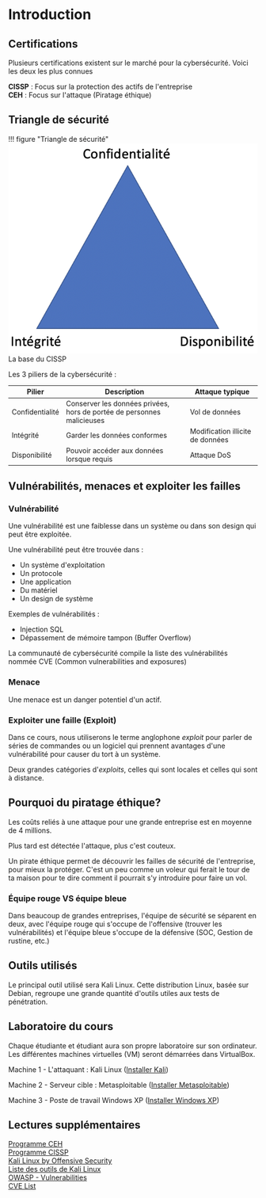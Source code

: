 # Introduction

## Certifications

Plusieurs certifications existent sur le marché pour la cybersécurité. Voici les deux les plus connues

**CISSP** : Focus sur la protection des actifs de l'entreprise  
**CEH** : Focus sur l'attaque (Piratage éthique)

## Triangle de sécurité  

!!! figure "Triangle de sécurité"
    ![01-triangle-securite](../images/2020/06/01-triangle-securite.png)
    La base du CISSP  

Les 3 piliers de la cybersécurité :  

Pilier  | Description  | Attaque typique
--|---|--
Confidentialité  | Conserver les données privées, hors de portée de personnes malicieuses  |  Vol de données
Intégrité  | Garder les données conformes  |  Modification illicite de données
Disponibilité  | Pouvoir accéder aux données lorsque requis  | Attaque DoS

## Vulnérabilités, menaces et exploiter les failles

### Vulnérabilité

Une vulnérabilité est une faiblesse dans un système ou dans son design qui peut être exploitée.

Une vulnérabilité peut être trouvée dans :

- Un système d'exploitation
- Un protocole
- Une application
- Du matériel
- Un design de système

Exemples de vulnérabilités :  

- Injection SQL   
- Dépassement de mémoire tampon (Buffer Overflow)  

La communauté de cybersécurité compile la liste des vulnérabilités nommée CVE (Common vulnerabilities and exposures)

### Menace

Une menace est un danger potentiel d'un actif.

### Exploiter une faille (Exploit)

Dans ce cours, nous utiliserons le terme anglophone _exploit_ pour parler de séries de commandes ou un logiciel qui prennent avantages d'une vulnérabilité pour causer du tort à un système.

Deux grandes catégories d'_exploits_, celles qui sont locales et celles qui sont à distance.

## Pourquoi du piratage éthique?

Les coûts reliés à une attaque pour une grande entreprise est en moyenne de 4 millions.

Plus tard est détectée l'attaque, plus c'est couteux.

Un pirate éthique permet de découvrir les failles de sécurité de l'entreprise, pour mieux la protéger. C'est un peu comme un voleur qui ferait le tour de ta maison pour te dire comment il pourrait s'y introduire pour faire un vol.

### Équipe rouge VS équipe bleue

Dans beaucoup de grandes entreprises, l'équipe de sécurité se séparent en deux, avec l'équipe rouge qui s'occupe de l'offensive (trouver les vulnérabilités) et l'équipe bleue s'occupe de la défensive (SOC, Gestion de rustine, etc.)

## Outils utilisés

Le principal outil utilisé sera Kali Linux. Cette distribution Linux, basée sur Debian, regroupe une grande quantité d'outils utiles aux tests de pénétration.

## Laboratoire du cours

Chaque étudiante et étudiant aura son propre laboratoire sur son ordinateur. Les différentes machines virtuelles (VM) seront démarrées dans VirtualBox.

Machine 1 - L'attaquant : Kali Linux ([Installer Kali](../labo/Installation_Kali_VirtualBox.md))

Machine 2 - Serveur cible : Metasploitable ([Installer Metasploitable](../labo/Installation_Metasploitable_VirtualBox.md))

Machine 3 - Poste de travail Windows XP ([Installer Windows XP](../labo/Installation_WindowsXP_VirtualBox.md))

## Lectures supplémentaires

[Programme CEH](https://www.eccouncil.org/programs/certified-ethical-hacker-ceh/)  
[Programme CISSP](https://www.isc2.org/Certifications/CISSP)  
[Kali Linux by Offensive Security](https://www.kali.org/)  
[Liste des outils de Kali Linux](https://tools.kali.org/tools-listing)  
[OWASP - Vulnerabilities](https://owasp.org/www-community/vulnerabilities/)  
[CVE List](https://cve.mitre.org/cve/)  